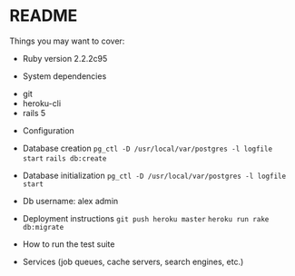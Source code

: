 # README


Things you may want to cover:

* Ruby version 2.2.2c95

* System dependencies
- git
- heroku-cli
- rails 5

* Configuration

* Database creation
`pg_ctl -D /usr/local/var/postgres -l logfile start`
`rails db:create`

* Database initialization
`pg_ctl -D /usr/local/var/postgres -l logfile start`

* Db username: alex admin

* Deployment instructions
`git push heroku master`
`heroku run rake db:migrate`

* How to run the test suite

* Services (job queues, cache servers, search engines, etc.)

